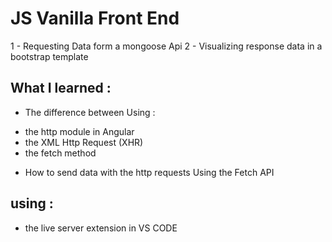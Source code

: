 # JS Vanilla Front End
1 - Requesting Data form a mongoose Api
2 - Visualizing response data in a bootstrap template


## What I learned :
* The difference between Using :
- the http module in Angular
- the XML Http Request (XHR)
- the fetch method
* How to send data with the http requests Using the Fetch API

## using : 
* the live server extension in VS CODE